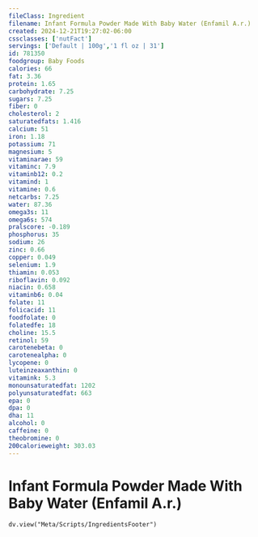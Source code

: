 ```yaml
---
fileClass: Ingredient
filename: Infant Formula Powder Made With Baby Water (Enfamil A.r.)
created: 2024-12-21T19:27:02-06:00
cssclasses: ['nutFact']
servings: ['Default | 100g','1 fl oz | 31']
id: 781350
foodgroup: Baby Foods
calories: 66
fat: 3.36
protein: 1.65
carbohydrate: 7.25
sugars: 7.25
fiber: 0
cholesterol: 2
saturatedfats: 1.416
calcium: 51
iron: 1.18
potassium: 71
magnesium: 5
vitaminarae: 59
vitaminc: 7.9
vitaminb12: 0.2
vitamind: 1
vitamine: 0.6
netcarbs: 7.25
water: 87.36
omega3s: 11
omega6s: 574
pralscore: -0.189
phosphorus: 35
sodium: 26
zinc: 0.66
copper: 0.049
selenium: 1.9
thiamin: 0.053
riboflavin: 0.092
niacin: 0.658
vitaminb6: 0.04
folate: 11
folicacid: 11
foodfolate: 0
folatedfe: 18
choline: 15.5
retinol: 59
carotenebeta: 0
carotenealpha: 0
lycopene: 0
luteinzeaxanthin: 0
vitamink: 5.3
monounsaturatedfat: 1202
polyunsaturatedfat: 663
epa: 0
dpa: 0
dha: 11
alcohol: 0
caffeine: 0
theobromine: 0
200calorieweight: 303.03
---
```


# Infant Formula Powder Made With Baby Water (Enfamil A.r.)

```dataviewjs
dv.view("Meta/Scripts/IngredientsFooter")
```